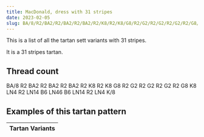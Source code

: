 ```yaml
---
title: MacDonald, dress with 31 stripes
date: 2023-02-05
slug: BA/8/R2/BA2/R2/BA2/R2/BA2/R2/K8/R2/K8/G8/R2/G2/R2/G2/R2/G2/R2/G8/K8/LN4/R2/LN14/B6/LN46/B6/LN14/R2/LN4/K/8
---
```

This is a list of all the tartan sett variants with 31 stripes.

It is a 31 stripes tartan.


## Thread count
BA/8 R2 BA2 R2 BA2 R2 BA2 R2 K8 R2 K8 G8 R2 G2 R2 G2 R2 G2 R2 G8 K8 LN4 R2 LN14 B6 LN46 B6 LN14 R2 LN4 K/8

## Examples of this tartan pattern

| Tartan Variants |
|---------------|
